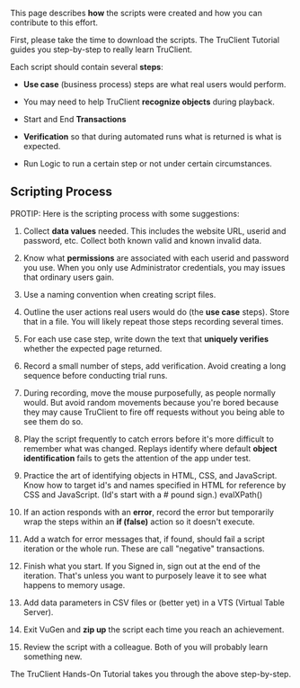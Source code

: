 This page describes **how** the scripts were created and how you can contribute to this effort.

First, please take the time to download the scripts.
The TruClient Tutorial guides you step-by-step to really learn TruClient.

Each script should contain several **steps**:

  * **Use case** (business process) steps are what real users would perform. 
  
  * You may need to help TruClient **recognize objects** during playback.
  
  * Start and End **Transactions**
  
  * **Verification** so that during automated runs what is returned is what is expected.

  * Run Logic to run a certain step or not under certain circumstances.

## <a name="ScriptingProcess"></a> Scripting Process

PROTIP: Here is the scripting process with some suggestions:

1. Collect **data values** needed.
   This includes the website URL, userid and password, etc.
   Collect both known valid and known invalid data.

2. Know what **permissions** are associated with each userid and password you use.
   When you only use Administrator credentials, you may issues that ordinary users gain.

3. Use a naming convention when creating script files.

4. Outline the user actions real users would do (the **use case** steps). 
   Store that in a file.
   You will likely repeat those steps recording several times.

5. For each use case step, write down the text that **uniquely verifies** whether the expected page returned.
   
6. Record a small number of steps, add verification. 
   Avoid creating a long sequence before conducting trial runs. 

7. During recording, move the mouse purposefully, as people normally would.
   But avoid random movements because you're bored
   because they may cause TruClient to fire off requests without you being able to see them do so.

8. Play the script frequently to catch errors before it's more difficult to remember what was changed.
   Replays identify where default **object identification** 
   fails to gets the attention of the app under test.

9. Practice the art of identifying objects in HTML, CSS, and JavaScript.
   Know how to target id's and names specified in HTML for reference by CSS and JavaScript.
   (Id's start with a # pound sign.) evalXPath()
   
10. If an action responds with an **error**, record the error but 
  temporarily wrap the steps within an **if (false)** action
   so it doesn't execute.

11. Add a watch for error messages that, if found, should fail a script iteration or the whole run.
    These are call "negative" transactions.

12. Finish what you start. If you Signed in, sign out at the end of the iteration.
    That's unless you want to purposely leave it to see what happens to memory usage.

13. Add data parameters in CSV files or (better yet) in a VTS (Virtual Table Server).

14. Exit VuGen and **zip up** the script each time you reach an achievement.

15. Review the script with a colleague.
    Both of you will probably learn something new.

The TruClient Hands-On Tutorial takes you through the above step-by-step.
